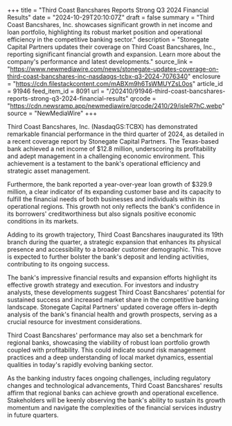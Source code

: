 +++
title = "Third Coast Bancshares Reports Strong Q3 2024 Financial Results"
date = "2024-10-29T20:10:07Z"
draft = false
summary = "Third Coast Bancshares, Inc. showcases significant growth in net income and loan portfolio, highlighting its robust market position and operational efficiency in the competitive banking sector."
description = "Stonegate Capital Partners updates their coverage on Third Coast Bancshares, Inc., reporting significant financial growth and expansion. Learn more about the company's performance and latest developments."
source_link = "https://www.newmediawire.com/news/stonegate-updates-coverage-on-third-coast-bancshares-inc-nasdaqgs-tcbx-q3-2024-7076340"
enclosure = "https://cdn.filestackcontent.com/mABXm9h6TsWMUYZsL0os"
article_id = 91946
feed_item_id = 8091
url = "/202410/91946-third-coast-bancshares-reports-strong-q3-2024-financial-results"
qrcode = "https://cdn.newsramp.app/newmediawire/qrcode/2410/29/isleR7hC.webp"
source = "NewMediaWire"
+++

<p>Third Coast Bancshares, Inc. (NasdaqGS:TCBX) has demonstrated remarkable financial performance in the third quarter of 2024, as detailed in a recent coverage report by Stonegate Capital Partners. The Texas-based bank achieved a net income of $12.8 million, underscoring its profitability and adept management in a challenging economic environment. This achievement is a testament to the bank's operational efficiency and strategic asset management.</p><p>Furthermore, the bank reported a year-over-year loan growth of $329.9 million, a clear indicator of its expanding customer base and its capacity to fulfill the financial needs of both businesses and individuals within its operational regions. This growth not only reflects the bank's confidence in its borrowers' creditworthiness but also signals positive economic conditions in its markets.</p><p>Adding to its growth trajectory, Third Coast Bancshares inaugurated its 19th branch during the quarter, a strategic expansion that enhances its physical presence and accessibility to a broader customer demographic. This move is expected to further bolster the bank's deposit and lending activities, contributing to its ongoing success.</p><p>The bank's impressive financial results and expansion efforts highlight its effective growth strategy and execution. For investors and industry analysts, these developments suggest Third Coast Bancshares' potential for sustained success and increased market share in the competitive banking landscape. Stonegate Capital Partners' updated coverage offers in-depth analysis of the bank's financial health and growth prospects, serving as a crucial resource for investment considerations.</p><p>Third Coast Bancshares' performance may also set a benchmark for regional banks, showcasing the viability of robust loan portfolio growth coupled with profitability. This could indicate sound risk management practices and a deep understanding of local market dynamics, essential qualities in today's rapidly evolving banking sector.</p><p>As the banking industry faces ongoing challenges, including regulatory changes and technological advancements, Third Coast Bancshares' results affirm that regional banks can achieve growth and operational excellence. Stakeholders will be keenly observing the bank's ability to sustain its growth momentum and navigate the complexities of the financial services industry in future quarters.</p>